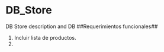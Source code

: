# DB_Store
DB Store description and DB
##Requerimientos funcionales##
1. Incluir lista de productos.
2. 
